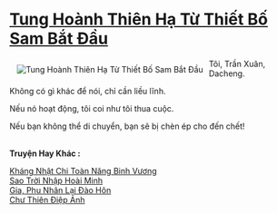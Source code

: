 <a href="https://truyenwiki.net/tung-hoanh-thien-ha-tu-thiet-bo-sam-bat-dau.35058/" title="Tung Hoành Thiên Hạ Từ Thiết Bố Sam Bắt Đầu"><h1>Tung Hoành Thiên Hạ Từ Thiết Bố Sam Bắt Đầu</h1></a><div style="display:table"><img align="right" style="float: left; padding: 10px;" src="https://truyenwiki.net/a/img/str/src/35058.jpg" alt="Tung Hoành Thiên Hạ Từ Thiết Bố Sam Bắt Đầu">Tôi, Trần Xuân, Dacheng.<p></p> Không có gì khác để nói, chỉ cần liều lĩnh.<p></p> Nếu nó hoạt động, tôi coi như tôi thua cuộc.<p></p> Nếu bạn không thể di chuyển, bạn sẽ bị chèn ép cho đến chết!</div><p><br><b>Truyện Hay Khác :</b></p><a href="https://truyenwiki.net/khang-nhat-chi-toan-nang-binh-vuong.35399/" alt="Kháng Nhật Chi Toàn Năng Binh Vương">Kháng Nhật Chi Toàn Năng Binh Vương</a><br/><a href="https://github.com/nownovels/wikidich/tree/master/truyenhay/36600" alt="Sao Trời Nhập Hoài Minh">Sao Trời Nhập Hoài Minh</a><br/><a href="https://github.com/nownovels/wikidich/tree/master/truyenhay/36047" alt="Gia, Phu Nhân Lại Đào Hôn">Gia, Phu Nhân Lại Đào Hôn</a><br/><a href="https://sangtacviet.wordpress.com/2020/10/22/chu-thien-diep-anh/" alt="Chư Thiên Điệp Ảnh">Chư Thiên Điệp Ảnh</a><br/>